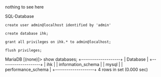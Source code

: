 nothing to see here

SQL-Database

`create user admin@localhost identified by 'admin'`

`create database ihk;`

`grant all privileges on ihk.* to admin@localhost;`

`flush privileges;`

MariaDB [(none)]> show databases;
+--------------------+
| Database           |
+--------------------+
| ihk                |
| information_schema |
| mysql              |
| performance_schema |
+--------------------+
4 rows in set (0.000 sec)
